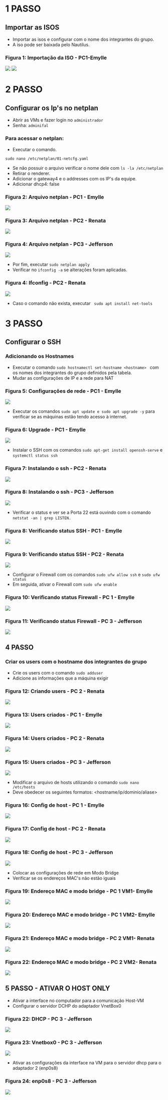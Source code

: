 # 1 PASSO
## Importar as ISOS
 - Importar as isos e configurar com o nome dos integrantes do grupo.
 - A iso pode ser baixada pelo Nautilus.
### Figura 1: Importação da ISO - PC1-Emylle
<img src = "imagesEmylle/importandoiso.png" />
<img src = "imagesEmylle/Criando a iso.png" />

# 2 PASSO
## Configurar os Ip's no netplan
- Abrir as VMs e fazer login no ```administrador```
- Senha: ```adminifal```

### Para acessar o netplan:
- Executar o comando.

```
sudo nano /etc/netplan/01-netcfg.yaml
```
- Se não possuir o arquivo verificar o nome dele com ``` ls -la /etc/netplan ```
- Retirar o renderer.
- Adicionar o gateway4 e o addresses com os IP's da equipe.
- Adicionar dhcp4: false

### Figura 2: Arquivo netplan - PC1 - Emylle
<img src = "imagesEmylle/VMsEmylle_enderecosIPestaticos.jpg" />

### Figura 3: Arquivo netplan - PC2 - Renata

<img src = "imagesRenata/VMsRenata_enderecoIPestatico.jpg" />

### Figura 4: Arquivo netplan - PC3 - Jefferson

<img src = "imagesJefferson/Netplan das VMs.png" />

- Por fim, executar ``` sudo netplan apply ```
- Verificar no ``` ifconfig -a ``` se alterações foram aplicadas.
 
### Figura 4: Ifconfig - PC2 - Renata
<img src = "imagesRenata/VMsRenata_ifconfigs.jpg" />

- Caso o comando não exista, executar ``` sudo apt install net-tools```

# 3 PASSO
## Configurar o SSH
### Adicionando os Hostnames 
- Executar o comando ```sudo hostnamectl set-hostname <hostname> ``` com os nomes dos integrantes do grupo definidos pela tabela.
- Mudar as configurações de IP e a rede para NAT 

### Figura 5: Configurações de rede - PC1 - Emylle
<img src = "imagesEmylle/NAT.png" />

- Executar os comandos ```sudo apt update e sudo apt upgrade -y``` para verificar se as máquinas estão tendo acesso à internet.
### Figura 6: Upgrade - PC1 - Emylle
<img src = "imagesEmylle/Upgrade.jpg" />


- Instalar o SSH com os comandos ```sudo apt-get install openssh-serve``` e ```systemctl status ssh```

### Figura 7: Instalando o ssh - PC2 - Renata
<img src = "imagesRenata/VMsrenata_baixandosshserver.jpg" />

### Figura 8: Instalando o ssh - PC3 - Jefferson

<img src = "imagesJefferson/Status SSH.png" />

- Verificar o status e ver se a Porta 22 está ouvindo com o comando ```netstat -an | grep LISTEN.```
### Figura 8: Verificando status SSH - PC1 - Emylle
<img src = "imagesEmylle/VMsEmylle_portas22sshListening.jpg" />

### Figura 9: Verificando status SSH - PC2 - Renata
<img src = "imagesRenata/VMsRenata_portas22sshListening.jpg" />

- Configurar o Firewall com os comandos ```sudo ufw allow ssh``` e ```sudo ufw status```
- Em seguida, ativar o Firewall com  ```sudo ufw enable```

### Figura 10: Verificando status Firewall - PC 1 - Emylle
<img src = "imagesEmylle/VMsEmylle_configdeFirewall.jpg" />

### Figura 11: Verificando status Firewall - PC 3 - Jefferson
<img src = "imagesJefferson/Status firewal - jefferson.png" />

## 4 PASSO
### Criar os users com o hostname dos integrantes do grupo
- Crie os users com o comando ```sudo adduser``` <nomedosintegrantes>
- Adicione as informações que a máquina exigir

### Figura 12: Criando users - PC 2 - Renata
<img src = "imagesRenata/VMsRenata_criandoaddusers.jpg" />
 
### Figura 13: Users criados - PC 1 - Emylle
<img src = "imagesEmylle/TodosOsUSersCriados.jpg"/>

### Figura 14: Users criados - PC 2 - Renata
<img src = "imagesRenata/TodosOsUSersCriados(1).jpg" />
 
### Figura 15: Users criados - PC 3 - Jefferson
<img src = "imagesJefferson/usuarios(jefferson).png" />

- Modificar o arquivo de hosts utilizando o comando ```sudo nano /etc/hosts```
- Deve obedecer os seguintes formatos: <hostname/ip/dominio/aliase>

### Figura 16: Config de host - PC 1 - Emylle
<img src = "imagesEmylle/VMsEmylle_confdeHosts.jpg" />

### Figura 17: Config de host - PC 2 - Renata
<img src = "imagesRenata/VMsRenata_configuracoesdeHost.jpg" />

### Figura 18: Config de host - PC 3 - Jefferson
<img src = "imagesJefferson/Hosts - jefferson.png" />

- Colocar as configurações de rede em Modo Bridge
- Verificar se os endereços MAC's não estão iguais

### Figura 19: Endereço MAC e modo bridge - PC 1 VM1- Emylle
<img src = "imagesEmylle/VM1Emylle_enderecoMACeModobridge.jpg" />

### Figura 20: Endereço MAC e modo bridge - PC 1 VM2- Emylle
<img src = "imagesEmylle/VM2Emylle_enderecoMACeModoBridge.jpg" />

### Figura 21: Endereço MAC e modo bridge - PC 2 VM1- Renata
<img src ="imagesRenata/VM1renata_endereçoMAC.jpg" />

### Figura 22: Endereço MAC e modo bridge - PC 2 VM2- Renata
<img src ="imagesRenata/VM2renata_endereçoMac.jpg" />

## 5 PASSO - ATIVAR O HOST ONLY
 - Ativar a interface no computador para a comunicação Host-VM
 - Configurar o servidor DCHP do adaptador VnetBox0
 
 ### Figura 22: DHCP - PC 3 - Jefferson
 <img src = "imagesJefferson/Netplan das VMs.png" />

 
  ### Figura 23: Vnetbox0 - PC 3 - Jefferson
 <img src = "imagesJefferson/Jefferson_VM-01(hostonly).png" />
 
 - Ativar as configurações da interface na VM para o servidor dhcp para o adaptador 2 (enp0s8)
 
 ### Figura 24: enp0s8 - PC 3 - Jefferson
 <img src = "imagesJefferson/Ifconfig das máquinas - jefferson.png" />
 

